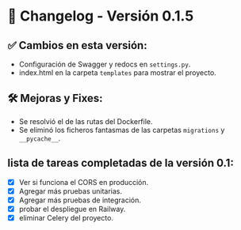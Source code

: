 # 🚀 Changelog - Versión 0.1.5

## ✅ Cambios en esta versión:

- Configuración de Swagger y redocs en `settings.py`.
- index.html en la carpeta `templates` para mostrar el proyecto.

## 🛠️ Mejoras y Fixes:

- Se resolvió el de las rutas del Dockerfile.
- Se eliminó los ficheros fantasmas de las carpetas `migrations` y `__pycache__`.

## lista de tareas completadas de la versión 0.1:

- [x] Ver si funciona el CORS en producción.
- [x] Agregar más pruebas unitarias.
- [x] Agregar más pruebas de integración.
- [x] probar el despliegue en Railway.
- [x] eliminar Celery del proyecto.
